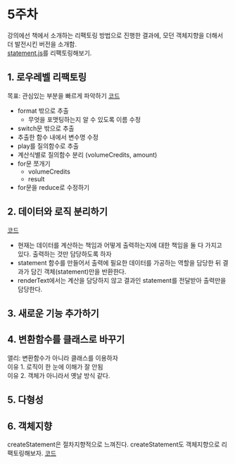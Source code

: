 # 5주차

강의에선 책에서 소개하는 리팩토링 방법으로 진행한 결과에, 모던 객체지향을 더해서 더 발전시킨 버전을 소개함.  
[statement.js](../challenge/statement.js)를 리팩토링해보기.

## 1. 로우레벨 리팩토링

목표: 관심있는 부분을 빠르게 파악하기 [코드](../challenge/statement-1.js)

- format 밖으로 추출
  - 무엇을 포맷팅하는지 알 수 있도록 이름 수정
- switch문 밖으로 추출
- 추출한 함수 내에서 변수명 수정
- play를 질의함수로 추출
- 계산식별로 질의함수 분리 (volumeCredits, amount)
- for문 쪼개기
  - volumeCredits
  - result
- for문을 reduce로 수정하기

## 2. 데이터와 로직 분리하기

[코드](../challenge/statement-2.js)

- 현재는 데이터를 계산하는 책임과 어떻게 출력하는지에 대한 책임을 둘 다 가지고 있다. 출력하는 것만 담당하도록 하자
- statement 함수를 만들어서 출력에 필요한 데이터를 가공하는 역할을 담당한 뒤 결과가 담긴 객체(statement)만을 반환한다.
- renderText에서는 계산을 담당하지 않고 결과인 statement를 전달받아 출력만을 담당한다.

## 3. 새로운 기능 추가하기

## 4. 변환함수를 클래스로 바꾸기

앨리: 변환함수가 아니라 클래스를 이용하자  
이유 1. 로직이 한 눈에 이해가 잘 안됨  
이유 2. 객체가 아니라서 옛날 방식 같다.

## 5. 다형성

## 6. 객체지향

createStatement은 절차지향적으로 느껴진다. createStatement도 객체지향으로 리팩토링해보자.
[코드](../challenge/result/)
